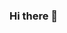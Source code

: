### Hi there 👋
<!-- [![taksnr's GitHub stats](https://github-readme-stats.vercel.app/api?username=taksnr&theme=vue-dark&show_icons=true)](https://github.com/taksnr/github-readme-stats)

[![Top Langs](https://github-readme-stats.vercel.app/api/top-langs/?username=taksnr&theme=vue-dark&show_icons=true&layout=compact)](https://github.com/taksnr/github-readme-stats) -->

<!--
**taksnr/taksnr** is a ✨ _special_ ✨ repository because its `README.md` (this file) appears on your GitHub profile.

Here are some ideas to get you started:

- 🔭 I’m currently working on ...
- 🌱 I’m currently learning ...
- 👯 I’m looking to collaborate on ...
- 🤔 I’m looking for help with ...
- 💬 Ask me about ...
- 📫 How to reach me: ...
- 😄 Pronouns: ...
- ⚡ Fun fact: ...
-->
